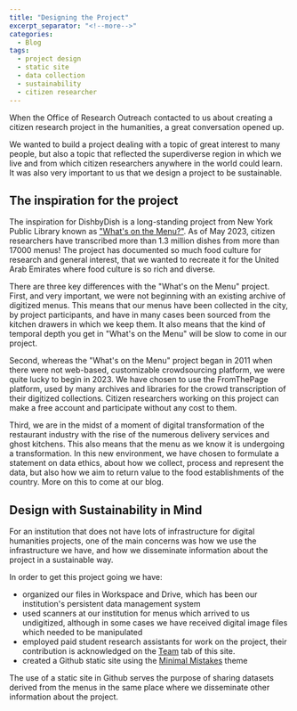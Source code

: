 ```yaml
---
title: "Designing the Project"
excerpt_separator: "<!--more-->"
categories:
  - Blog
tags:
  - project design
  - static site
  - data collection
  - sustainability
  - citizen researcher
---
```



When the Office of Research Outreach contacted to us about creating a citizen research project in the humanities, a great conversation opened up. 

We wanted to build a project dealing with a topic of great interest to many people, but also a topic that reflected the superdiverse region in which we live and from which citizen researchers anywhere in the world could learn. It was also very important to us that we design a project to be sustainable. 


## The inspiration for the project

The inspiration for DishbyDish is a long-standing project from New York Public Library known as ["What's on the Menu?"](https://menus.nypl.org/). As of May 2023, citizen researchers have transcribed more than 1.3 million dishes from more than 17000 menus! The project has documented so much food culture for research and general interest, that we wanted to recreate it for the United Arab Emirates where food culture is so rich and diverse. 

There are three key differences with the "What's on the Menu" project. First, and very important, we were not beginning with an existing archive of digitized menus. This means that our menus have been collected in the city, by project participants, and have in many cases been sourced from the kitchen drawers in which we keep them. It also means that the kind of temporal depth you get in "What's on the Menu" will be slow to come in our project. 

Second, whereas the "What's on the Menu" project began in 2011 when there were not web-based, customizable crowdsourcing platform, we were quite lucky to begin in 2023. We have chosen to use the FromThePage platform, used by many archives and libraries for the crowd transcription of their digitized collections. Citizen researchers working on this project can make a free account and participate without any cost to them. 

Third, we are in the midst of a moment of digital transformation of the restaurant industry with the rise of the numerous delivery services and ghost kitchens. This also means that the menu as we know it is undergoing a transformation. In this new environment, we have chosen to formulate a statement on data ethics, about how we collect, process and represent the data, but also how we aim to return value to the food establishments of the country. More on this to come at our blog. 

## Design with Sustainability in Mind

For an institution that does not have lots of infrastructure for digital humanities projects, one of the main concerns was how we use the infrastructure we have, and how we disseminate information about the project in a sustainable way. 

In order to get this project going we have:

- organized our files in Workspace and Drive, which has been our institution's persistent data management system
- used scanners at our institution for menus which arrived to us undigitized, although in some cases we have received digital image files which needed to be manipulated
- employed paid student research assistants for work on the project, their contribution is acknowledged on the [Team](https://dishbydish.github.io/team/) tab of this site.  
- created a Github static site using the [Minimal Mistakes](https://mmistakes.github.io/minimal-mistakes/) theme

The use of a static site in Github serves the purpose of sharing datasets derived from the menus in the same place where we disseminate other information about the project.